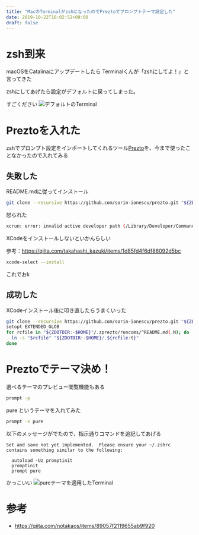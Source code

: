 ```yaml
---
title: "MacのTerminalがzshになったのでPreztoでプロンプトテーマ設定した"
date: 2019-10-22T16:02:52+09:00
draft: false
---
```


# zsh到来
macOSをCatalinaにアップデートしたら
Terminalくんが「zshにしてよ！」と言ってきた


zshにしてあげたら設定がデフォルトに戻ってしまった。

すごください
![デフォルトのTerminal](/images/20191022_ださい.png)

# Preztoを入れた
zshでプロンプト設定をインポートしてくれるツール[Prezto](https://github.com/sorin-ionescu/prezto)を、今まで使ったことなかったので入れてみる

## 失敗した
README.mdに従ってインストール

```bash
git clone --recursive https://github.com/sorin-ionescu/prezto.git "${ZDOTDIR:-$HOME}/.zprezto"
```

怒られた
```bash
xcrun: error: invalid active developer path (/Library/Developer/CommandLineTools), missing xcrun at: /Library/Developer/CommandLineTools/usr/bin/xcrun
```

XCodeをインストールしないといかんらしい

参考：https://qiita.com/takahashi_kazuki/items/1d85fd4f6df86092d5bc

```bash
xcode-select --install
```

これでおk

## 成功した

XCodeインストール後に叩き直したらうまくいった
```bash
git clone --recursive https://github.com/sorin-ionescu/prezto.git "${ZDOTDIR:-$HOME}/.zprezto"
setopt EXTENDED_GLOB
for rcfile in "${ZDOTDIR:-$HOME}"/.zprezto/runcoms/^README.md(.N); do
  ln -s "$rcfile" "${ZDOTDIR:-$HOME}/.${rcfile:t}"
done
```

# Preztoでテーマ決め！

選べるテーマのプレビュー閲覧機能もある
```bash
prompt -p
```

pure というテーマを入れてみた
```bash
prompt -s pure
```

以下のメッセージがでたので、指示通りコマンドを追記してあげる
```
Set and save not yet implemented.  Please ensure your ~/.zshrc
contains something similar to the following:

  autoload -Uz promptinit
  promptinit
  prompt pure
```

かっこいい
![pureテーマを適用したTerminal](/images/20191022_かっこいい.png)

# 参考
* https://qiita.com/notakaos/items/89057f2119655ab9f920
